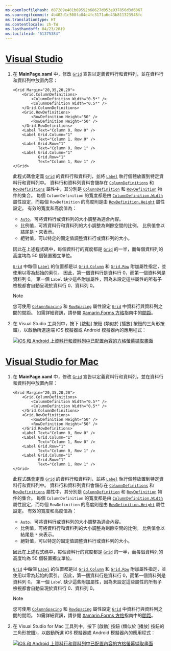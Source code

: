 ```yaml
---
ms.openlocfilehash: d87289e481b69592b68627d053e937856d3d6067
ms.sourcegitcommit: 4b402d1c508fa84e4fc3171a6e43b811323948fc
ms.translationtype: HT
ms.contentlocale: zh-TW
ms.lasthandoff: 04/23/2019
ms.locfileid: "61375384"
---
```

# <a name="visual-studiotabvswin"></a>[Visual Studio](#tab/vswin)

1. 在 **MainPage.xaml** 中，修改 [`Grid`](xref:Xamarin.Forms.Grid) 宣告以定義資料行和資料列，並在資料行和資料列中放置內容：

    ```xaml
    <Grid Margin="20,35,20,20">
        <Grid.ColumnDefinitions>
            <ColumnDefinition Width="0.5*" />
            <ColumnDefinition Width="0.5*" />
        </Grid.ColumnDefinitions>
        <Grid.RowDefinitions>
            <RowDefinition Height="50" />
            <RowDefinition Height="50" />
        </Grid.RowDefinitions>
        <Label Text="Column 0, Row 0" />
        <Label Grid.Column="1"
               Text="Column 1, Row 0" />
        <Label Grid.Row="1"
               Text="Column 0, Row 1" />
        <Label Grid.Column="1"
               Grid.Row="1"
               Text="Column 1, Row 1" />
    </Grid>
    ```

    此程式碼會定義 [`Grid`](xref:Xamarin.Forms.Grid) 的資料行和資料列，並將 [`Label`](xref:Xamarin.Forms.Label) 執行個體放置到特定資料行和資料列中。 資料行和資料列資料會儲存在 [`ColumnDefinitions`](xref:Xamarin.Forms.Grid.ColumnDefinitions) 和 [`RowDefinitions`](xref:Xamarin.Forms.Grid.RowDefinitions) 屬性中，其分別是 [`ColumnDefinition`](xref:Xamarin.Forms.ColumnDefinition) 和 [`RowDefinition`](xref:Xamarin.Forms.RowDefinition) 物件的集合。 每個 `ColumnDefinition` 的寬度都是由 [`ColumnDefinition.Width`](xref:Xamarin.Forms.ColumnDefinition.Width) 屬性設定，而每個 `RowDefinition` 的高度則是由 [`RowDefinition.Height`](xref:Xamarin.Forms.RowDefinition.Height) 屬性設定。 有效的寬度和高度值為：

    - [`Auto`](xref:Xamarin.Forms.GridUnitType.Auto)，可將資料行或資料列的大小調整為適合內容。
    - 比例值，可將資料行和資料列的大小調整為剩餘空間的比例。 比例值會以結尾是 `*` 來表示。
    - 絕對值，可以特定的固定值調整資料行或資料列的大小。

    因此在上述程式碼中，每個資料行的寬度都是 [`Grid`](xref:Xamarin.Forms.Grid) 的一半，而每個資料列的高度均為 50 個裝置獨立單位。

    [`Grid`](xref:Xamarin.Forms.Grid) 中每個 [`Label`](xref:Xamarin.Forms.Label) 的位置都是以 [`Grid.Column`](xref:Xamarin.Forms.Grid.ColumnProperty) 和 [`Grid.Row`](xref:Xamarin.Forms.Grid.RowProperty) 附加屬性指定，並使用以零為起始的索引。 因此，第一個資料行是資料行 0，而第一個資料列是資料列 0。 第一個 `Label` 缺少這些附加屬性，因為未設定這些屬性的所有子檢視都會自動呈現於資料行 0、資料列 0。

    > [!NOTE]
    > 您可使用 [`ColumnSpacing`](xref:Xamarin.Forms.Grid.ColumnSpacing) 和 [`RowSpacing`](xref:Xamarin.Forms.Grid.RowSpacing) 屬性設定 [`Grid`](xref:Xamarin.Forms.Grid) 中資料行與資料列之間的間距。 如需詳細資訊，請參閱 [Xamarin.Forms 方格](~/xamarin-forms/user-interface/layouts/grid.md)指南中的[間距](~/xamarin-forms/user-interface/layouts/grid.md#spacing)。

1. 在 Visual Studio 工具列中，按下 [啟動] 按鈕 (類似於 [播放] 按鈕的三角形按鈕)，以啟動所選遠端 iOS 模擬器或 Android 模擬器內的應用程式：

    [![iOS 和 Android 上資料行和資料列中已配置內容的方格螢幕擷取畫面](../images/columns-rows.png "資料行和資料列中有內容的方格")](../images/columns-rows-large.png#lightbox "資料行和資料列中有內容的方格")

# <a name="visual-studio-for-mactabvsmac"></a>[Visual Studio for Mac](#tab/vsmac)

1. 在 **MainPage.xaml** 中，修改 [`Grid`](xref:Xamarin.Forms.Grid) 宣告以定義資料行和資料列，並在資料行和資料列中放置內容：

    ```xaml
    <Grid Margin="20,35,20,20">
        <Grid.ColumnDefinitions>
            <ColumnDefinition Width="0.5*" />
            <ColumnDefinition Width="0.5*" />
        </Grid.ColumnDefinitions>
        <Grid.RowDefinitions>
            <RowDefinition Height="50" />
            <RowDefinition Height="50" />
        </Grid.RowDefinitions>
        <Label Text="Column 0, Row 0" />
        <Label Grid.Column="1"
               Text="Column 1, Row 0" />
        <Label Grid.Row="1"
               Text="Column 0, Row 1" />
        <Label Grid.Column="1"
               Grid.Row="1"
               Text="Column 1, Row 1" />
    </Grid>
    ```

    此程式碼會定義 [`Grid`](xref:Xamarin.Forms.Grid) 的資料行和資料列，並將 [`Label`](xref:Xamarin.Forms.Label) 執行個體放置到特定資料行和資料列中。 資料行和資料列資料會儲存在 [`ColumnDefinitions`](xref:Xamarin.Forms.Grid.ColumnDefinitions) 和 [`RowDefinitions`](xref:Xamarin.Forms.Grid.RowDefinitions) 屬性中，其分別是 [`ColumnDefinition`](xref:Xamarin.Forms.ColumnDefinition) 和 [`RowDefinition`](xref:Xamarin.Forms.RowDefinition) 物件的集合。 每個 `ColumnDefinition` 的寬度都是由 [`ColumnDefinition.Width`](xref:Xamarin.Forms.ColumnDefinition.Width) 屬性設定，而每個 `RowDefinition` 的高度則是由 [`RowDefinition.Height`](xref:Xamarin.Forms.RowDefinition.Height) 屬性設定。 有效的寬度和高度值為：

    - [`Auto`](xref:Xamarin.Forms.GridUnitType.Auto)，可將資料行或資料列的大小調整為適合內容。
    - 比例值，可將資料行和資料列的大小調整為剩餘空間的比例。 比例值會以結尾是 `*` 來表示。
    - 絕對值，可以特定的固定值調整資料行或資料列的大小。

    因此在上述程式碼中，每個資料行的寬度都是 [`Grid`](xref:Xamarin.Forms.Grid) 的一半，而每個資料列的高度均為 50 個裝置獨立單位。

    [`Grid`](xref:Xamarin.Forms.Grid) 中每個 [`Label`](xref:Xamarin.Forms.Label) 的位置都是以 [`Grid.Column`](xref:Xamarin.Forms.Grid.ColumnProperty) 和 [`Grid.Row`](xref:Xamarin.Forms.Grid.RowProperty) 附加屬性指定，並使用以零為起始的索引。 因此，第一個資料行是資料行 0，而第一個資料列是資料列 0。 第一個 `Label` 缺少這些附加屬性，因為未設定這些屬性的所有子檢視都會自動呈現於資料行 0、資料列 0。

    > [!NOTE]
    > 您可使用 [`ColumnSpacing`](xref:Xamarin.Forms.Grid.ColumnSpacing) 和 [`RowSpacing`](xref:Xamarin.Forms.Grid.RowSpacing) 屬性設定 [`Grid`](xref:Xamarin.Forms.Grid) 中資料行與資料列之間的間距。 如需詳細資訊，請參閱 [Xamarin.Forms 方格](~/xamarin-forms/user-interface/layouts/grid.md)指南中的[間距](~/xamarin-forms/user-interface/layouts/grid.md#spacing)。

1. 在 Visual Studio for Mac 工具列中，按下 [啟動] 按鈕 (類似於 [播放] 按鈕的三角形按鈕)，以啟動所選 iOS 模擬器或 Android 模擬器內的應用程式：

    [![iOS 和 Android 上資料行和資料列中已配置內容的方格螢幕擷取畫面](../images/columns-rows.png "資料行和資料列中有內容的方格")](../images/columns-rows-large.png#lightbox "資料行和資料列中有內容的方格")
